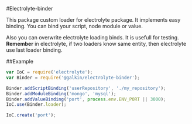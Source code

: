 #Electrolyte-binder

This package custom loader for electrolyte package. It implements easy binding. You can bind your script, node module or value.

Also you can overwrite electrolyte loading binds. It is usefull for testing.
**Remember** in electrolyte, if two loaders know same entity, then electrolyte use last loader binding.

##Example
```javascript
var IoC = require('electrolyte');
var Binder = require('@galkin/electrolyte-binder');

Binder.addScriptBinding('userRepository', './my_repository');
Binder.addModuleBinding('mongo', 'mysql');
Binder.addValueBinding('port', process.env.ENV_PORT || 3000);
IoC.use(Binder.loader);

IoC.create('port');
```